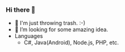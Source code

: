 ### Hi there 👋

- 🚮 I'm just throwing trash. :-)
- 🤔 I’m looking for some amazing idea.
- Languages
  - C#, Java(Android), Node.js, PHP, etc. 

<!--
**kiuyas/kiuyas** is a ✨ _special_ ✨ repository because its `README.md` (this file) appears on your GitHub profile.

Here are some ideas to get you started:

- 🔭 I’m currently working on ...
- 🌱 I’m currently learning ...
- 👯 I’m looking to collaborate on ...
- 🤔 I’m looking for help with ...
- 💬 Ask me about ...
- 📫 How to reach me: ...
- 😄 Pronouns: ...
- ⚡ Fun fact: ...
-->
